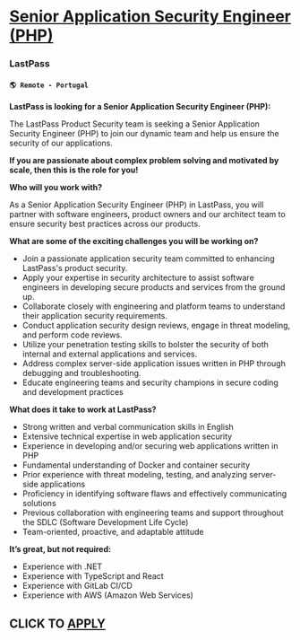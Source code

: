 # [Senior Application Security Engineer (PHP)](https://www.remotewlb.com/apply/senior-application-security-engineer-php)  
### LastPass  
#### `🌎 Remote - Portugal`  

**LastPass is looking for a Senior Application Security Engineer (PHP):**

The LastPass Product Security team is seeking a Senior Application Security Engineer (PHP) to join our dynamic team and help us ensure the security of our applications.

**If you are passionate about complex problem solving and motivated by scale, then this is the role for you!**

**Who will you work with?**

As a Senior Application Security Engineer (PHP) in LastPass, you will partner with software engineers, product owners and our architect team to ensure security best practices across our products.

**What are some of the exciting challenges you will be working on?**

  * Join a passionate application security team committed to enhancing LastPass's product security.
  * Apply your expertise in security architecture to assist software engineers in developing secure products and services from the ground up.
  * Collaborate closely with engineering and platform teams to understand their application security requirements.
  * Conduct application security design reviews, engage in threat modeling, and perform code reviews.
  * Utilize your penetration testing skills to bolster the security of both internal and external applications and services.
  * Address complex server-side application issues written in PHP through debugging and troubleshooting.
  * Educate engineering teams and security champions in secure coding and development practices

**What does it take to work at LastPass?**

  * Strong written and verbal communication skills in English
  * Extensive technical expertise in web application security
  * Experience in developing and/or securing web applications written in PHP
  * Fundamental understanding of Docker and container security
  * Prior experience with threat modeling, testing, and analyzing server-side applications
  * Proficiency in identifying software flaws and effectively communicating solutions
  * Previous collaboration with engineering teams and support throughout the SDLC (Software Development Life Cycle)
  * Team-oriented, proactive, and adaptable attitude

**It’s great, but not required:**

  * Experience with .NET
  * Experience with TypeScript and React
  * Experience with GitLab CI/CD
  * Experience with AWS (Amazon Web Services) 

  
## CLICK TO [APPLY](https://www.remotewlb.com/apply/senior-application-security-engineer-php)

